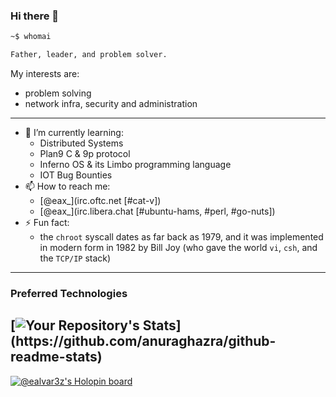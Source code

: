### Hi there 👋

```bash
~$ whomai

Father, leader, and problem solver.
```

My interests are:

- problem solving 
- network infra, security and administration
---

- 🌱 I’m currently learning:
  - Distributed Systems
  - Plan9 C & 9p protocol
  - Inferno OS & its Limbo programming language
  - IOT Bug Bounties
- 📫 How to reach me:
  - [\@eax_](irc.oftc.net [#cat-v])
  - [\@eax_](irc.libera.chat [#ubuntu-hams, #perl, #go-nuts])
- ⚡ Fun fact:
  - the `chroot` syscall dates as far back as 1979, and it was implemented in modern form in 1982 by Bill Joy (who gave the world `vi`, `csh`, and the `TCP/IP` stack)
---

### Preferred Technologies
[![Your Repository's Stats](https://github-readme-stats-git-masterrstaa-rickstaa.vercel.app/api/top-langs?username=ealvar3z&theme=dark&exclude_repo=dots,dotfiles,blog,cookbook,perlweeklychallenge-club&hide=html,tex,scss,css,vimscript,makefile,)](https://github.com/anuraghazra/github-readme-stats)
---

[![@ealvar3z's Holopin board](https://holopin.me/ealvar3z)](https://holopin.io/@ealvar3z)
